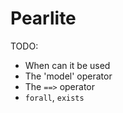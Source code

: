 # Pearlite

TODO:
- When can it be used
- The 'model' operator
- The `==>` operator
- `forall`, `exists`
